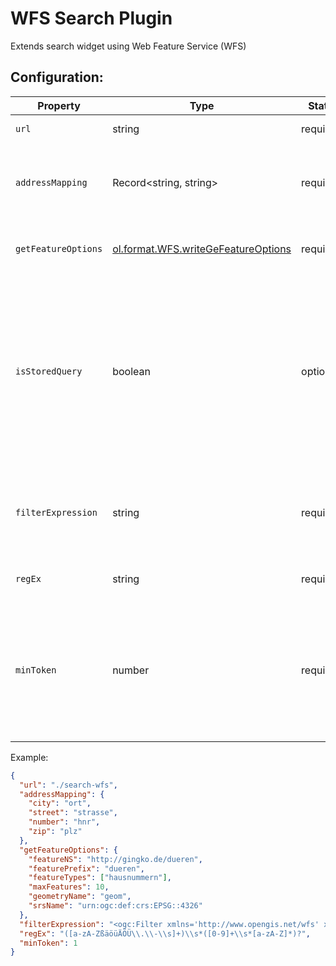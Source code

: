 # WFS Search Plugin

Extends search widget using Web Feature Service (WFS)

## Configuration:

| Property            | Type                                                                                                                             | State    | Description                                                                                                                                                                                               |
| ------------------- | -------------------------------------------------------------------------------------------------------------------------------- | -------- | --------------------------------------------------------------------------------------------------------------------------------------------------------------------------------------------------------- |
| `url`               | string                                                                                                                           | required | URL of the search service                                                                                                                                                                                 |
| `addressMapping`    | Record<string, string>                                                                                                           | required | Mapping the feature attributes to the VC Map Address Balloon attributes                                                                                                                                   |
| `getFeatureOptions` | [ol.format.WFS.writeGeFeatureOptions](https://openlayers.org/en/latest/apidoc/module-ol_format_WFS.html#~WriteGetFeatureOptions) | required | The options passed to writeGetFeature for WFS query                                                                                                                                                       |
| `isStoredQuery`     | boolean                                                                                                                          | optional | Wether this is a `wfs:StoredQuery`. Stored query filter expressions are treated _as entire Query_ not just the body of the Query. All attributes of the query tag are copied at runtime (featureType etc) |
| `filterExpression`  | string                                                                                                                           | required | The filter expression as a template. Is passed an array of tokens (the result of .match(regEx))                                                                                                           |
| `regEx`             | string                                                                                                                           | required | The RegEx to use for tokenizing.                                                                                                                                                                          |
| `minToken`          | number                                                                                                                           | required | The minimum number of RegEx groups to find in a given string to search. For instance if requiring both a street and house number, the count would be 2.                                                   |

Example:

```json
{
  "url": "./search-wfs",
  "addressMapping": {
    "city": "ort",
    "street": "strasse",
    "number": "hnr",
    "zip": "plz"
  },
  "getFeatureOptions": {
    "featureNS": "http://gingko.de/dueren",
    "featurePrefix": "dueren",
    "featureTypes": ["hausnummern"],
    "maxFeatures": 10,
    "geometryName": "geom",
    "srsName": "urn:ogc:def:crs:EPSG::4326"
  },
  "filterExpression": "<ogc:Filter xmlns='http://www.opengis.net/wfs' xmlns:ogc=\"http://www.opengis.net/ogc\"><% if (token[2]) { %><ogc:And>      <ogc:PropertyIsLike wildCard=\"%\" singleChar=\"_\" escape=\"\\\">        <ogc:PropertyName>dueren:strasse</ogc:PropertyName>        <ogc:Literal><%= token[1] %></ogc:Literal>      </ogc:PropertyIsLike>    <ogc:PropertyIsEqualTo>      <ogc:PropertyName>dueren:hnr</ogc:PropertyName>      <ogc:Literal><%= token[2] %></ogc:Literal>    </ogc:PropertyIsEqualTo></ogc:And><% } else { %>      <ogc:PropertyIsLike wildCard=\"%\" singleChar=\"_\" escape=\"\\\">        <ogc:PropertyName>dueren:strasse</ogc:PropertyName>        <ogc:Literal><%= token[1] %></ogc:Literal>      </ogc:PropertyIsLike><% } %>    </ogc:Filter>",
  "regEx": "([a-zA-ZßäöüÄÖÜ\\.\\-\\s]+)\\s*([0-9]+\\s*[a-zA-Z]*)?",
  "minToken": 1
}
```
